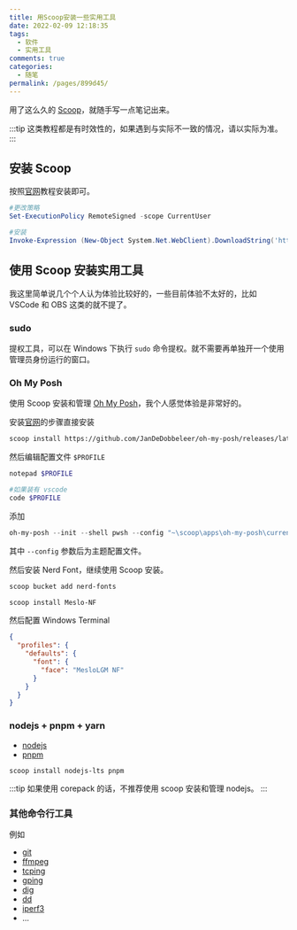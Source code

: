 ```yaml
---
title: 用Scoop安装一些实用工具
date: 2022-02-09 12:18:35
tags:
  - 软件
  - 实用工具
comments: true
categories:
  - 随笔
permalink: /pages/899d45/
---
```


用了这么久的 [Scoop](https://scoop.sh/)，就随手写一点笔记出来。

<!-- more -->

:::tip
这类教程都是有时效性的，如果遇到与实际不一致的情况，请以实际为准。
:::

## 安装 Scoop

按照[官网](https://scoop.sh/)教程安装即可。

```powershell
#更改策略
Set-ExecutionPolicy RemoteSigned -scope CurrentUser

#安装
Invoke-Expression (New-Object System.Net.WebClient).DownloadString('https://get.scoop.sh')
```

## 使用 Scoop 安装实用工具

我这里简单说几个个人认为体验比较好的，一些目前体验不太好的，比如 VSCode 和 OBS 这类的就不提了。

### sudo

提权工具，可以在 Windows 下执行 `sudo` 命令提权。就不需要再单独开一个使用管理员身份运行的窗口。

### Oh My Posh

使用 Scoop 安装和管理 [Oh My Posh](https://ohmyposh.dev/)，我个人感觉体验是非常好的。

安装[官网](https://ohmyposh.dev/docs/windows)的步骤直接安装

```bash
scoop install https://github.com/JanDeDobbeleer/oh-my-posh/releases/latest/download/oh-my-posh.json
```

然后编辑配置文件 `$PROFILE`

```bash
notepad $PROFILE

#如果装有 vscode
code $PROFILE
```

添加

```powershell
oh-my-posh --init --shell pwsh --config "~\scoop\apps\oh-my-posh\current\themes\agnosterplus.omp.json" | Invoke-Expression
```

其中 `--config` 参数后为主题配置文件。

然后安装 Nerd Font，继续使用 Scoop 安装。

```bash
scoop bucket add nerd-fonts

scoop install Meslo-NF
```

然后配置 Windows Terminal

```json
{
  "profiles": {
    "defaults": {
      "font": {
        "face": "MesloLGM NF"
      }
    }
  }
}
```

### nodejs + pnpm + yarn

- [nodejs](https://nodejs.org)
- [pnpm](https://pnpm.io)

```
scoop install nodejs-lts pnpm
```

:::tip
如果使用 corepack 的话，不推荐使用 scoop 安装和管理 nodejs。
:::

### 其他命令行工具

例如

- [git](https://git-scm.com/)
- [ffmpeg](https://ffmpeg.org)
- [tcping](https://elifulkerson.com/projects/tcping.php)
- [gping](https://github.com/orf/gping)
- [dig]()
- [dd](http://www.chrysocome.net/dd)
- [iperf3](https://iperf.fr)
- ...
